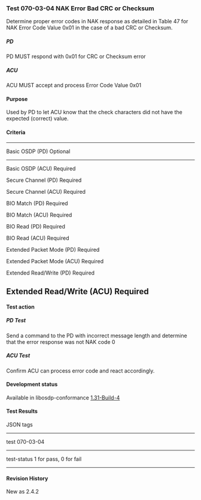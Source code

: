 ### Test 070-03-04 NAK Error Bad CRC or Checksum

Determine proper error codes in NAK response as detailed in Table 47 for
NAK Error Code Value 0x01 in the case of a bad CRC or Checksum.

##### PD

PD MUST respond with 0x01 for CRC or Checksum error

##### ACU

ACU MUST accept and process Error Code Value 0x01

#### Purpose

Used by PD to let ACU know that the check characters did not have the
expected (correct) value.

#### Criteria

  -----------------------------------------------------------------------
  Basic OSDP (PD)                     Optional
  ----------------------------------- -----------------------------------
  Basic OSDP (ACU)                    Required

  Secure Channel (PD)                 Required

  Secure Channel (ACU)                Required

  BIO Match (PD)                      Required

  BIO Match (ACU)                     Required

  BIO Read (PD)                       Required

  BIO Read (ACU)                      Required

  Extended Packet Mode (PD)           Required

  Extended Packet Mode (ACU)          Required

  Extended Read/Write (PD)            Required

  Extended Read/Write (ACU)           Required
  -----------------------------------------------------------------------

#### Test action

##### PD Test

Send a command to the PD with incorrect message length and determine
that the error response was not NAK code 0

##### ACU Test

Confirm ACU can process error code and react accordingly.

#### 

#### Development status

Available in libosdp-conformance
[1.31-Build-4](https://github.com/Security-Industry-Association/libosdp-conformance/releases/tag/1.31-4)

#### 

#### Test Results

JSON tags

  -----------------------------------------------------------------------
  test                                070-03-04
  ----------------------------------- -----------------------------------
  test-status                         1 for pass, 0 for fail

  -----------------------------------------------------------------------

#### Revision History

New as 2.4.2
